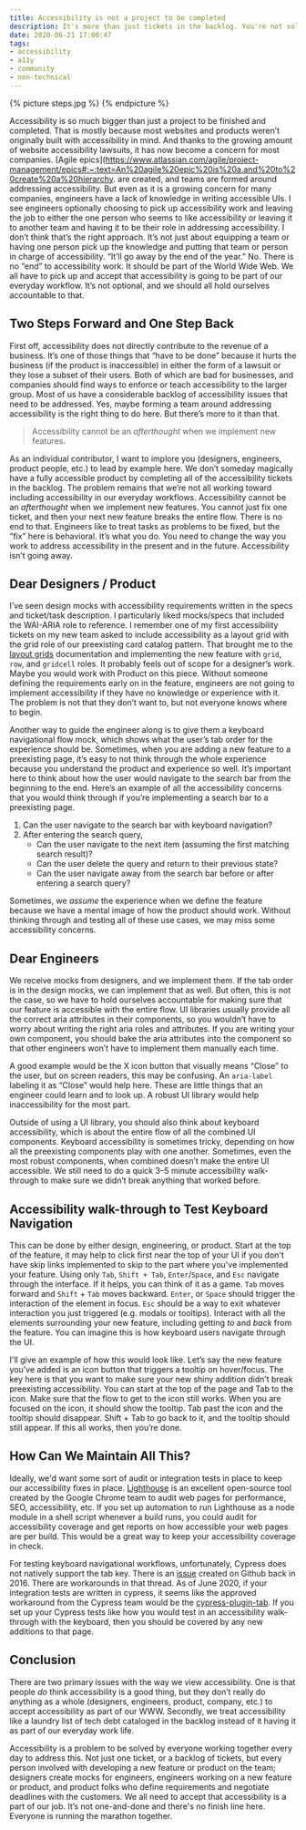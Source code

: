 ```yaml
---
title: Accessibility is not a project to be completed
description: It's more than just tickets in the backlog. You're not solving for accessibility if you treat it like a project.
date: 2020-06-21 17:00:47
tags:
- accessibility
- a11y
- community
- non-technical
---
```


{% picture steps.jpg %}
{% endpicture %}

Accessibility is so much bigger than just a project to be finished and completed. That is mostly because most websites and products weren’t originally built with accessibility in mind. And thanks to the growing amount of website accessibility lawsuits, it has now become a concern for most companies. [Agile epics](https://www.atlassian.com/agile/project-management/epics#:~:text=An%20agile%20epic%20is%20a,and%20to%20create%20a%20hierarchy. are created, and teams are formed around addressing accessibility. But even as it is a growing concern for many companies, engineers have a lack of knowledge in writing accessible UIs. I see engineers optionally choosing to pick up accessibility work and leaving the job to either the one person who seems to like accessibility or leaving it to another team and having it to be their role in addressing accessibility. I don’t think that’s the right approach. It’s not just about equipping a team or having one person pick up the knowledge and putting that team or person in charge of accessibility. “It’ll go away by the end of the year.” No. There is no “end” to accessibility work. It should be part of the World Wide Web. We all have to pick up and accept that accessibility is going to be part of our everyday workflow. It’s not optional, and we should all hold ourselves accountable to that.

## Two Steps Forward and One Step Back 
First off, accessibility does not directly contribute to the revenue of a business. It’s one of those things that “have to be done” because it hurts the business (if the product is inaccessible) in either the form of a lawsuit or they lose a subset of their users. Both of which are bad for businesses, and companies should find ways to enforce or teach accessibility to the larger group. Most of us have a considerable backlog of accessibility issues that need to be addressed. Yes, maybe forming a team around addressing accessibility is the right thing to do here. But there’s more to it than that.

> Accessibility cannot be an *afterthought* when we implement new features.

As an individual contributor, I want to implore you (designers, engineers, product people, etc.) to lead by example here. We don’t someday magically have a fully accessible product by completing all of the accessibility tickets in the backlog. The problem remains that we’re not all working toward including accessibility in our everyday workflows. Accessibility cannot be an *afterthought* when we implement new features. You cannot just fix one ticket, and then your next new feature breaks the entire flow. There is no end to that. Engineers like to treat tasks as problems to be fixed, but the “fix” here is behavioral. It’s what you do. You need to change the way you work to address accessibility in the present and in the future. Accessibility isn’t going away.

## Dear Designers / Product
I’ve seen design mocks with accessibility requirements written in the specs and ticket/task description. I particularly liked mocks/specs that included the WAI-ARIA role to reference. I remember one of my first accessibility tickets on my new team asked to include accessibility as a layout grid with the grid role of our preexisting card catalog pattern. That brought me to the [layout grids](https://www.w3.org/TR/wai-aria-practices/examples/grid/LayoutGrids.html) documentation and implementing the new feature with `grid`, `row`, and `gridcell` roles. It probably feels out of scope for a designer’s work. Maybe you would work with Product on this piece. Without someone defining the requirements early on in the feature, engineers are not going to implement accessibility if they have no knowledge or experience with it. The problem is not that they don’t want to, but not everyone knows where to begin.

Another way to guide the engineer along is to give them a keyboard navigational flow mock, which shows what the user’s tab order for the experience should be. Sometimes, when you are adding a new feature to a preexisting page, it’s easy to not think through the whole experience because you understand the product and experience so well. It’s important here to think about how the user would navigate to the search bar from the beginning to the end. Here’s an example of all the accessibility concerns that you would think through if you’re implementing a search bar to a preexisting page.

1. Can the user navigate to the search bar with keyboard navigation?
2. After entering the search query, 
   - Can the user navigate to the next item (assuming the first matching search result)?
   - Can the user delete the query and return to their previous state?
   - Can the user navigate away from the search bar before or after entering a search query?

Sometimes, we *assume* the experience when we define the feature because we have a mental image of how the product should work. Without thinking through and testing all of these use cases, we may miss some accessibility concerns.

## Dear Engineers
We receive mocks from designers, and we implement them. If the tab order is in the design mocks, we can implement that as well. But often, this is not the case, so we have to hold ourselves accountable for making sure that our feature is accessible with the entire flow. UI libraries usually provide all the correct aria attributes in their components, so you wouldn’t have to worry about writing the right aria roles and attributes. If you are writing your own component, you should bake the aria attributes into the component so that other engineers won’t have to implement them manually each time.

A good example would be the X icon button that visually means “Close” to the user, but on screen readers, this may be confusing. An `aria-label` labeling it as “Close” would help here. These are little things that an engineer could learn and to look up. A robust UI library would help inaccessibility for the most part.

Outside of using a UI library, you should also think about keyboard accessibility, which is about the entire flow of all the combined UI components. Keyboard accessibility is sometimes tricky, depending on how all the preexisting components play with one another. Sometimes, even the most robust components, when combined doesn’t make the entire UI accessible. We still need to do a quick 3–5 minute accessibility walk-through to make sure we didn’t break anything that worked before.

## Accessibility walk-through to Test Keyboard Navigation
This can be done by either design, engineering, or product. Start at the top of the feature, it may help to click first near the top of your UI if you don't have skip links implemented to skip to the part where you've implemented your feature. Using only `Tab`, `Shift + Tab`, `Enter`/`Space`, and `Esc` navigate through the interface. If it helps, you can think of it as a game. `Tab` moves forward and `Shift` + `Tab` moves backward. `Enter`, or `Space` should trigger the interaction of the element in focus. `Esc` should be a way to exit whatever interaction you just triggered (e.g. modals or tooltips). Interact with all the elements surrounding your new feature, including getting *to* and *back* from the feature. You can imagine this is how keyboard users navigate through the UI.

I'll give an example of how this would look like. Let’s say the new feature you’ve added is an icon button that triggers a tooltip on hover/focus. The key here is that you want to make sure your new shiny addition didn’t break preexisting accessibility. You can start at the top of the page and Tab to the icon. Make sure that the flow to get to the icon still works. When you are focused on the icon, it should show the tooltip. Tab past the icon and the tooltip should disappear. Shift + Tab to go back to it, and the tooltip should still appear. If this all works, then you’re done.

## How Can We Maintain All This?
Ideally, we'd want some sort of audit or integration tests in place to keep our accessibility fixes in place. [Lighthouse](https://github.com/GoogleChrome/lighthouse) is an excellent open-source tool created by the Google Chrome team to audit web pages for performance, SEO, accessibility, etc. If you set up automation to run Lighthouse as a node module in a shell script whenever a build runs, you could audit for accessibility coverage and get reports on how accessible your web pages are per build. This would be a great way to keep your accessibility coverage in check.

For testing keyboard navigational workflows, unfortunately, Cypress does not natively support the tab key. There is an [issue](https://github.com/cypress-io/cypress/issues/299) created on Github back in 2016. There are workarounds in that thread. As of June 2020, if your integration tests are written in cypress, it seems like the approved workaround from the Cypress team would be the [cypress-plugin-tab](https://github.com/Bkucera/cypress-plugin-tab). If you set up your Cypress tests like how you would test in an accessibility walk-through with the keyboard, then you should be covered by any new additions to that page.

## Conclusion
There are two primary issues with the way we view accessibility. One is that people _do_ think accessibility is a good thing, but they don’t really do anything as a whole (designers, engineers, product, company, etc.) to accept accessibility as part of our WWW. Secondly, we treat accessibility like a laundry list of tech debt cataloged in the backlog instead of it having it as part of our everyday work life.

Accessibility is a problem to be solved by everyone working together every day to address this. Not just one ticket, or a backlog of tickets, but every person involved with developing a new feature or product on the team; designers create mocks for engineers, engineers working on a new feature or product, and product folks who define requirements and negotiate deadlines with the customers. We all need to accept that accessibility is a part of our job. It’s not one-and-done and there's no finish line here. Everyone is running the marathon together.
